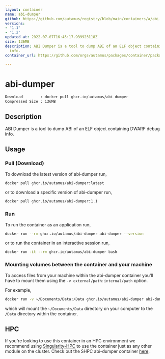 ```yaml
---
layout: container
name: abi-dumper
github: https://github.com/autamus/registry/blob/main/containers/a/abi-dumper/spack.yaml
versions:
- "1.1"
- "1.2"
updated_at: 2022-07-07T16:45:17.939923118Z
size: 136MB
description: ABI Dumper is a tool to dump ABI of an ELF object containing DWARF debug
  info.
container_url: https://github.com/orgs/autamus/packages/container/package/abi-dumper

---
```

# abi-dumper
```bash 
Download        : docker pull ghcr.io/autamus/abi-dumper
Compressed Size : 136MB
```

## Description
ABI Dumper is a tool to dump ABI of an ELF object containing DWARF debug info.

## Usage
### Pull (Download)
To download the latest version of abi-dumper run,

```bash
docker pull ghcr.io/autamus/abi-dumper:latest
```

or to download a specific version of abi-dumper run,

```bash
docker pull ghcr.io/autamus/abi-dumper:1.1
```
### Run
To run the container as an application run,
```bash
docker run --rm ghcr.io/autamus/abi-dumper abi-dumper --version
```

or to run the container in an interactive session run,
```bash
docker run -it --rm ghcr.io/autamus/abi-dumper bash
```

### Mounting volumes between the container and your machine
To access files from your machine within the abi-dumper container you'll have to mount them using the `-v external/path:internal/path` option.

For example,
```bash
docker run -v ~/Documents/Data:/Data ghcr.io/autamus/abi-dumper abi-dumper /Data/myData.csv
```
which will mount the `~/Documents/Data` directory on your computer to the `/Data` directory within the container.

## HPC
If you're looking to use this container in an HPC environment we recommend using [Singularity-HPC](https://singularity-hpc.readthedocs.io) to use the container just as any other module on the cluster. Check out the SHPC abi-dumper container [here](https://singularityhub.github.io/singularity-hpc/r/ghcr.io-autamus-abi-dumper/).